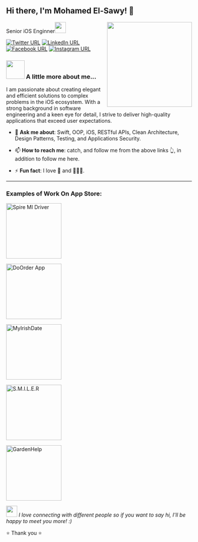<h2> Hi there, I'm Mohamed El-Sawy! 👋</h2>
<img align='right' src="https://media.giphy.com/media/ZZg7C3MEglarBUqcoE/giphy.gif" width="230">
<p>Senior iOS Enginner<img src="https://media.giphy.com/media/ZZg7C3MEglarBUqcoE/giphy.gif" width="30"></p>

[![Twitter URL](https://img.shields.io/static/v1?color=blue&label=Twitter%20&logo=twitter&logoColor=white&style=for-the-badge&message=Follow)](https://twitter.com/MohamedEl_Sawy)
[![LinkedIn URL](https://img.shields.io/static/v1?color=blue&label=linkedin&logo=linkedin&logoColor=white&style=for-the-badge&message=Connect)](https://linkedin.com/in/mohamedsawy)
[![Facebook URL](https://img.shields.io/static/v1?color=blue&label=Facebook&logo=Facebook&logoColor=white&style=for-the-badge&message=Connect)](https://www.facebook.com/mohamed.sawi.9/)
[![Instagram URL](https://img.shields.io/static/v1?color=blue&label=Instagram&logo=Instagram&logoColor=white&style=for-the-badge&message=Connect)](https://www.instagram.com/mohamedeesawi)

### <img src="https://media.giphy.com/media/VgCDAzcKvsR6OM0uWg/giphy.gif" width="50"> A little more about me...  

I am passionate about creating elegant and efficient solutions to complex problems in the iOS ecosystem. With a strong background in software engineering and a keen eye for detail, I strive to deliver high-quality applications that exceed user expectations.

- 💬 **Ask me about**: Swift, OOP, iOS, RESTful APIs, Clean Architecture, Design Patterns, Testing, and Applications Security.

- 📫 **How to reach me**: catch, and follow me from the above links 👆, in addition to follow me here.

- ⚡ **Fun fact**: I love 🍎 and 🧑🏻‍💻.

<hr/>

<h3 align="left">Examples of Work On App Store:</h3>
<p align="center">

<a href="https://apps.apple.com/ae/app/spire-mi-driver/id6470951394" target="blank"><img align="center" src="https://is1-ssl.mzstatic.com/image/thumb/Purple122/v4/b8/49/fe/b849fe2e-4c17-1888-3200-6402f45673d0/AppIcon-0-1x_U007emarketing-0-7-0-85-220.png/460x0w.webp" alt="Spire MI Driver" height="150" width="150" /></a>
  
<a href="https://apps.apple.com/ae/app/doorder-same-day-delivery/id1562303661" target="blank"><img align="center" src="https://is1-ssl.mzstatic.com/image/thumb/Purple126/v4/55/47/39/55473972-ccc6-a74e-d86e-e3345cca53c2/AppIcon-0-1x_U007emarketing-0-7-0-85-220.png/460x0w.webp" alt="DoOrder App" height="150" width="150" /></a>
  
<a href="https://apps.apple.com/ae/app/myirishdate/id1580371666" target="blank"><img align="center" src="https://is1-ssl.mzstatic.com/image/thumb/Purple126/v4/35/ec/e7/35ece7de-68e0-23dc-ef19-f48d057a1164/AppIcon-1x_U007emarketing-0-10-0-85-220.png/460x0w.webp" alt="MyIrishDate" height="150" width="150" /></a>

<a href="https://apps.apple.com/ae/app/s-m-i-l-e-r/id1631145475" target="blank"><img align="center" src="https://is1-ssl.mzstatic.com/image/thumb/Purple113/v4/83/b7/70/83b7708a-a62d-7a32-62f5-66aa3c7605cb/AppIcon-1x_U007emarketing-0-7-0-85-220.png/460x0w.webp" alt="S.M.I.L.E.R" height="150" width="150" /></a>

<a href="https://apps.apple.com/ae/app/gardenhelp/id6444280499" target="blank"><img align="center" src="https://is1-ssl.mzstatic.com/image/thumb/Purple211/v4/b2/dd/13/b2dd13f2-ed71-a6a8-fbcc-fb721186a6f2/AppIcon-0-0-1x_U007epad-0-0-sRGB-85-220.png/460x0w.webp" alt="GardenHelp" height="150" width="150" /></a>
</p>

<img src="https://media.giphy.com/media/LnQjpWaON8nhr21vNW/giphy.gif" width="30"> <em>I love connecting with different people so if you want to say hi, I'll be happy to meet you more! :)</em>

⭐️ Thank you ⭐️
